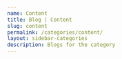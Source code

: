 ```yaml
---
name: Content
title: Blog | Content
slug: content
permalink: /categories/content/
layout: sidebar-categories
description: Blogs for the category
---
```

